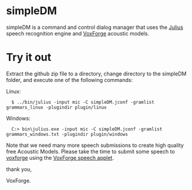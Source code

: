 # simpleDM

simpleDM is a command and control dialog manager that uses the [Julius](http://julius.osdn.jp/en_index.php)
speech recognition engine and [VoxForge](http://www.voxforge.org) acoustic models.

# Try it out

Extract the github zip file to a directory, change directory to the simpleDM 
folder, and execute one of the following commands:

  Linux:

      $ ../bin/julius -input mic -C simpleDM.jconf -gramlist grammars_linux -plugindir plugin/linux

  Windows:

      C:> bin\julius.exe -input mic -C simpleDM.jconf -gramlist grammars_windows.txt -plugindir plugin/windows

Note that we need many more speech submissions to create high quality free Acoustic 
Models.  Please take the time to submit some speech to [voxforge](http://www.voxforge.org) using the 
[VoxForge speech applet](http://www.voxforge.org/home/read).

thank you,

VoxForge.
